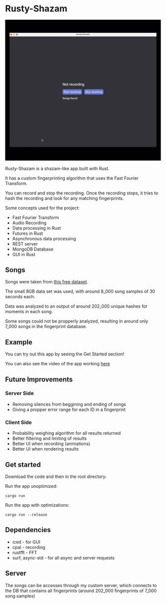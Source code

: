 # Rusty-Shazam

[![Example](./archive/showcase.gif)](./archive/showcase.mp4)

Rusty-Shazam is a shazam-like app built with Rust.

It has a custom fingerprinting algorithm that uses the Fast Fourier Transform.

You can record and stop the recording. Once the recording stops, it tries to hash the recording and look for any matching fingerprints.

Some concepts used for the project:

- Fast Fourier Transform
- Audio Recording
- Data processing in Rust
- Futures in Rust
- Asynchronous data processing
- REST server
- MongoDB Database
- GUI in Rust

## Songs

Songs were taken from [this free dataset](https://www.kaggle.com/imsparsh/fma-free-music-archive-small-medium).

The small 8GB data set was used, with around 8_000 song samples of 30 seconds each.

Data was analyzed to an output of around 202_000 unique hashes for moments in each song.

Some songs could not be propperly analyzed, resulting in around only 7_000 songs in the fingerprint database.

## Example

You can try out this app by seeing the Get Started section!

You can also see the video of the app working [here](./archive/showcase.mp4)

## Future Improvements

### Server Side

- Removing silences from beggining and ending of songs
- Giving a propper error range for each ID in a fingerprint

### Client Side

- Probability weighing algorithm for all results returned
- Better filtering and limiting of results
- Better UI when recording (animations)
- Better UI when rendering results

## Get started

Download the code and then in the root directory:

Run the app unoptimized:

```
cargo run
```

Run the app with optimizations:

```
cargo run --release
```

## Dependencies

- iced - for GUI
- cpal - recording
- rustfft - FFT
- surf, async-std - for all async and server requests

## Server

The songs can be accesses through my custom server, which connects to the DB that contains all fingerprints (around 202_000 fingerprints of 7_000 song samples)
